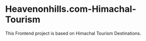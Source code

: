 # Heavenonhills.com-Himachal-Tourism
This Frontend project is based on Himachal Tourism Destinations.
